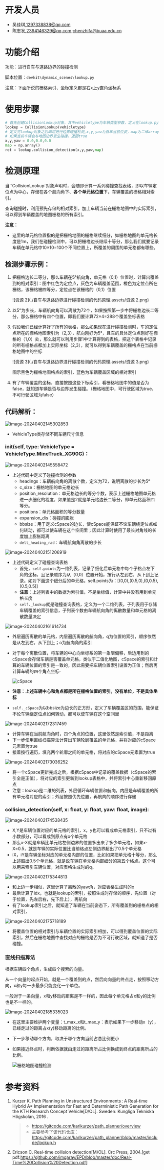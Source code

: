 # 开发人员

* 吴佳琪,1297338838@qq.com
* 陈志发,2394146329@qq.com;chenzhifa@buaa.edu.cn

# 功能介绍

功能：进行自车与道路边界的碰撞检测

脚本位置：`devkit\dynamic_scenes\lookup.py`

注意：下面所说的栅格索引、坐标定义都是右x上y直角坐标系

# 使用步骤

```python
# 首先创建CollisionLookup对象，其中vehicletype为车辆类型参数，定义在lookup.py的VehicleType类中
lookup = CollisionLookup(vehicletype)
# 定义完lookup对象之后即可进行边界碰撞检测,x,y,yaw为自车当前位姿，map为二维array变量，存储二值化栅格地图，不可行驶区域的值为false
# 如果当前车辆会与地图边界发生碰撞，返回true
x,y,yaw = 0.0,0.0,0.0
map = np.array()
ret = lookup.collision_detection(x,y,yaw,map)
```

# 检测原理

当``CollisionLookup`对象声明时，会随即计算一系列碰撞查找表格，即以车辆定位点为中心，存储在各个航向角下、**各个单元格位置**下，车辆覆盖的栅格相对索引。

查询碰撞时，利用预先存储的相对索引，加上车辆当前在栅格地图中的实际索引，可以得到车辆覆盖的地图栅格的所有索引。

**注意：**

* 这里的单元格位置指的是把栅格地图的栅格继续细分，如栅格地图的单元格长度是1m，我们在碰撞检测中，可以把栅格边长继续十等分，那么我们就要记录车辆在单元格中10×10=100个不同位置上，所覆盖的周围的单元格都有哪些。

## 检测步骤示例：

1. 把栅格边长二等分，那么车辆在5°航向角，单元格（0,1）位置时，计算出覆盖到的相对索引：图中红色为定位点，灰色为车辆覆盖范围，橙色为定位点所在栅格，该栅格被四等分，定位点在该栅格的（0,1）位置

   ![资源 2](./自车与道路边界进行碰撞检测的代码原理.assets/资源 2.png)

2. 以5°为步长，车辆航向角可以离散为72个，如果按照第一步中将栅格边长二等分，那么栅格中有四个位置，即我们要计算72×4=288个覆盖坐标表格

3. 假设我们已经计算好了所有的表格，那么如果现在进行碰撞检测时，车的定位点所在的栅格地图索引为（2,3），航向刚好为5°，且车的具体定位点刚好在栅格的（1,0）处，那么就可以利用步骤1中计算得到的表格，把这个表格中记录的所有栅格点都加上实际坐标（2,3），就可以得到车辆覆盖的栅格点在当前栅格地图中的坐标

   ![资源 3](./自车与道路边界进行碰撞检测的代码原理.assets/资源 3.png)

   图示黑色为栅格地图格点的索引，蓝色为车辆覆盖区域的相对索引

4. 有了车辆覆盖的坐标，直接按照这些下标索引，看栅格地图中的值是否为false，就知道车辆是否与边界发生碰撞。（栅格地图中，可行驶区域为true，不可行驶区域为false）

## 代码解析：

![image-20240402145302853](./自车与道路边界进行碰撞检测的代码原理.assets/image-20240402145302853.png)

- VehicleType类存储不同车辆尺寸信息

### __init__(self, type: VehicleType = VehicleType.MineTruck_XG90G)：

![image-20240402145558472](./自车与道路边界进行碰撞检测的代码原理.assets/image-20240402145558472.png)

- 上述代码中定义了碰撞检测的参数
  - headings：车辆航向角的离散个数，定义为72，说明离散的步长为5°
  - c_size：栅格地图的单元格边长
  - position_resolution：单元格边长的等分个数，表示上述栅格地图单元格进一步细化的程度，如果值是2就是单元格边长二等分，即单元格面积四等分。
  - positions：单元格面积的等分数量
  - expansion_dis：碰撞的膨胀
  - bbsize：用于定义cSpace的边长，使cSpace能保证不论车辆绕定位点如何转动，都可以使车辆在这个空间里；因此计算时使用了最长对角线的长度加上膨胀距离
  - `delt_heading_rad`：车辆航向角离散的步长

![image-20240402151206919](./自车与道路边界进行碰撞检测的代码原理.assets/image-20240402151206919.png)

- 上述代码定义了碰撞查询表格
  - 首先，`self.points`为一维列表，记录了细化后单元格中每个子格点左下角的坐标，且记录顺序为从（0,0）位置开始，按行从左到右，从下到上记录。如对下面这个细分后的单元格，self.points为：[(0,0),(0.5,0),(0,0.5),(0.5,0.5)]
  - **注意**：上述列表中的数据为索引值，不是坐标值，计算中并没有用到单元格长度
  - `self._lookup`就是碰撞查询表格，定义为一个二维列表，子列表用于存储车辆覆盖的索引信息，子列表个数由车辆航向角的离散数量和单元格的离散数量决定

![image-20240402161614734](./自车与道路边界进行碰撞检测的代码原理.assets/image-20240402161614734.png)

- 外层遍历离散的单元格，内层遍历离散的航向角，q为位置的索引，顺序依然是从左到右，从下到上；o为航向角的索引

- 对于每个离散位置，将车辆的中心向坐标系的第一象限偏移，后边用到的cSpace会存储车辆是否覆盖单元格，类似于二值化地图，cSpace的索引和计算的车辆位置的索引是一致的，因此需要把车辆位置索引设置为正值；然后再计算车辆的四个角点坐标·

  ![cSpace](./自车与道路边界进行碰撞检测的代码原理.assets/cSpace.png)

- **注意：上述车辆中心和角点都是所在栅格位置的索引，没有单位，不是具体坐标**

- `self._cSpace`为以bbsize为边长的正方形，定义了车辆覆盖区的范围，能保证不论车辆绕定位点如何转动，都可以使车辆在这个空间里

![image-20240402172317459](./自车与道路边界进行碰撞检测的代码原理.assets/image-20240402172317459.png)

- 计算车辆在当前航向角时，四个角点的位置，这里依然是索引值，不是距离
- 下一步使用直线扫描算法计算出车辆轮廓覆盖的单元格，并将对应的cSpace元素置为true
- 接着按行遍历，填充两个轮廓之间的单元格，将对应的cSpace元素置为true

![image-20240402173036252](./自车与道路边界进行碰撞检测的代码原理.assets/image-20240402173036252.png)

- 将一个cSpace更新完成之后，根据cSpace中记录的覆盖数据（cSpace的索引全是正值），将对应的索引更新到lookup表格中，并将索引中心重新移回原点
- 注意：lookup是二维的列表，外层循环车辆位置和航向，内层是车辆覆盖的所有单元格对应的索引；外层按照优先位置，再航向的顺序进行存储

### collision_detection(self, x: float, y: float, yaw: float, image):

![image-20240402174538435](./自车与道路边界进行碰撞检测的代码原理.assets/image-20240402174538435.png)

- X,Y是车辆位置对应的单元格的索引，x，y也可以看成单元格索引，只不过有小数部分，可以看成到原点有x个单元格
- 那么x-X就是车辆比单元格左侧边界的位置多出来了多少单元格，如果x-X=0.5，就是车辆的实际位置比当前格点左侧边界超出了0.5个单元格
- iX，iY是车辆坐标对应的单元格内部的位置，比如如果把单元格十等分，那么上述超出0.5个单元格，就是说车辆在单元格内部细分的第五个格点。这个可以用来索引车辆位置，对应表格生成时的q。

![image-20240402175344813](./自车与道路边界进行碰撞检测的代码原理.assets/image-20240402175344813.png)

- 和上边一步相似，这里计算了离散的yaw角，对应表格生成时的o
- 最后计算了idx，也就是lookup的索引，按照生成时存储的顺序，先位置（对于位置，先左后右，先下后上），再航向
- 有了lookup索引之后，就知道了车辆在当前姿态下，所有覆盖到的栅格点的相对索引，

![image-20240402175718189](./自车与道路边界进行碰撞检测的代码原理.assets/image-20240402175718189.png)

- 将覆盖位置的相对索引与车辆位置的实际索引相加，可以得到覆盖位置的实际索引，然后在栅格地图中查找对应的栅格是否为不可行驶区域，就知道了是否碰撞。

### 直线扫描算法

根据车辆四个角点，生成四个搜索的向量。

从一个向量的起点开始，就是一个覆盖到的点，然后向向量的终点走，按照移动方向，x和y每一步最多只能变化一个单位。

一般对于一条向量，x和y移动的距离是不一样的，因此每个单元格占x和y的比例也是不一样的。

![image-20240402185335023](./自车与道路边界进行碰撞检测的代码原理.assets/image-20240402185335023.png)

- 在这里主要维护两个变量：t_max_x和t_max_y：表示如果下一步移动x（y），已经走过的距离占x(y)移动距离的比例。

- 下一步移动哪个方向，取决于哪个方向当前占总比例更小

- 如果接近终点时，判断依据就由走过的距离所占比例换成到终点的距离所占的比例。

  ![栅格地图碰撞检测](./自车与道路边界进行碰撞检测的代码原理.assets/栅格地图碰撞检测.png)

# 参考资料

1. Kurzer K. Path Planning in Unstructured Environments : A Real-time Hybrid A* Implementation for Fast and Deterministic Path Generation for the KTH Research Concept Vehicle[D/OL]. Sweden: Kungliga Tekniska Högskolan, 2016 .

   > - https://gitcode.com/karlkurzer/path_planner/overview
   > - 主要参考了该代码仓库：https://gitcode.com/karlkurzer/path_planner/blob/master/include/lookup.h

2. Ericson C. Real-time collision detection[M/OL]. Crc Press, 2004.[get pdf:https://github.com/imgaray/EPD/blob/master/doc/Real-Time%20Collision%20Detection.pdf]
